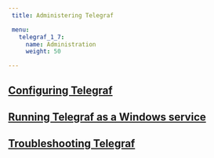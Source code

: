 ```yaml
---
 title: Administering Telegraf

 menu:
   telegraf_1_7:
     name: Administration
     weight: 50

---
```


## [Configuring Telegraf](/telegraf/v1.7/administration/configuration/)

## [Running Telegraf as a Windows service](/telegraf/v1.7/administration/windows_service/)

## [Troubleshooting Telegraf](/telegraf/v1.7/administration/troubleshooting/)
